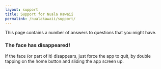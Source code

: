 ```yaml
---
layout: support
title: Support for Nuala Kawaii
permalink: /nualakawaii/support/
---
```


This page contains a number of answers to questions that you might have.


### The face has disappeared!

If the face (or part of it) disappears, just force the app to quit, by double tapping on the home button and sliding the app screen up.
